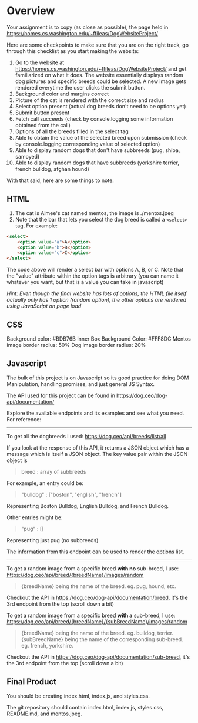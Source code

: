 # Overview
Your assignment is to copy (as close as possible), the page held in https://homes.cs.washington.edu/~ffileas/DogWebsiteProject/

Here are some checkpoints to make sure that you are on the right track, go through this checklist as you start making the website:

1. Go to the website at https://homes.cs.washington.edu/~ffileas/DogWebsiteProject/ and get familiarized on what it does. The website essentially displays random dog pictures and specific breeds could be selected. A new image gets rendered everytime the user clicks the submit button.
2. Background color and margins correct
3. Picture of the cat is rendered with the correct size and radius
4. Select option present (actual dog breeds don't need to be options yet)
5. Submit button present
6. Fetch call succeeds (check by console.logging some information obtained from the call)
7. Options of all the breeds filled in the select tag
8. Able to obtain the value of the selected breed upon submission (check by console.logging corresponding value of selected option)
9. Able to display random dogs that don't have subbreeds (pug, shiba, samoyed)
10. Able to display random dogs that have subbreeds (yorkshire terrier, french bulldog, afghan hound)

With that said, here are some things to note: 
## HTML
1. The cat is Aimee's cat named mentos, the image is ./mentos.jpeg
2. Note that the bar that lets you select the dog breed is called a ```<select>``` tag. For example:

```html
<select>
	<option value="a">A</option>
	<option value="b">B</option>
	<option value="c">C</option>
</select>
```

The code above will render a select bar with options A, B, or C. Note that the "value" attribute within the option tags is arbitrary (you can name it whatever you want, but that is a value you can take in javascript)

*Hint: Even though the final website has lots of options, the HTML file itself actually only has 1 option (random option), the other options are rendered using JavaScript on page load*

## CSS
Background color: #BDB76B
Inner Box Background Color: #FFF8DC
Mentos image border radius: 50%
Dog image border radius: 20%

## Javascript
The bulk of this project is on Javascript so its good practice for doing DOM Manipulation, handling promises, and just general JS Syntax.

The API used for this project can be found in https://dog.ceo/dog-api/documentation/

Explore the available endpoints and its examples and see what you need. For reference:

---
To get all the dogbreeds I used:
https://dog.ceo/api/breeds/list/all

If you look at the response of this API, it returns a JSON object which has a message which is itself a JSON object.
The key value pair within the JSON object is

> breed : array of subbreeds

For example, an entry could be:
> "bulldog" : ["boston", "english", "french"]

Representing Boston Bulldog, English Bulldog, and French Bulldog.

Other entries might be:
> "pug" : []

Representing just pug (no subbreeds)

The information from this endpoint can be used to render the options list.

---
To get a random image from a specific breed **with no** sub-breed, I use:
https://dog.ceo/api/breed/{breedName}/images/random
> {breedName} being the name of the breed. eg. pug, hound, etc. 

Checkout the API in https://dog.ceo/dog-api/documentation/breed, it's the 3rd endpoint from the top (scroll down a bit)

To get a random image from a specific breed **with a** sub-breed, I use:
https://dog.ceo/api/breed/{breedName}/{subBreedName}/images/random 
> {breedName} being the name of the breed. eg. bulldog, terrier. {subBreedName} being the name of the corresponding sub-breed. eg. french, yorkshire.

Checkout the API in https://dog.ceo/dog-api/documentation/sub-breed, it's the 3rd endpoint from the top (scroll down a bit)

## Final Product
You should be creating index.html, index.js, and styles.css.

The git repository should contain index.html, index.js, styles.css, README.md, and mentos.jpeg.